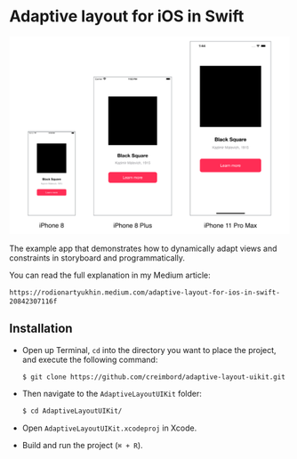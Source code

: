 # Adaptive layout for iOS in Swift

<img src="/Screenshots/screens.png">

The example app that demonstrates how to dynamically adapt views and constraints in storyboard and programmatically.

You can read the full explanation in my Medium article:
```
https://rodionartyukhin.medium.com/adaptive-layout-for-ios-in-swift-20842307116f
```

## Installation
- Open up Terminal, `cd` into the directory you want to place the project, and execute the following command:

  ```bash
  $ git clone https://github.com/creimbord/adaptive-layout-uikit.git
  ```
- Then navigate to the `AdaptiveLayoutUIKit` folder:

  ```bash
  $ cd AdaptiveLayoutUIKit/
  ```
- Open `AdaptiveLayoutUIKit.xcodeproj` in Xcode.
- Build and run the project (`⌘ + R`).
